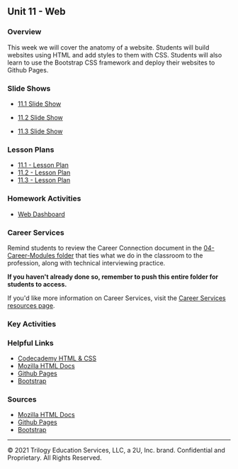 ## Unit 11 - Web

### Overview

This week we will cover the anatomy of a website. Students will build websites using HTML and add styles to them with CSS. Students will also learn to use the Bootstrap CSS framework and deploy their websites to Github Pages.

### Slide Shows

* [11.1 Slide Show](https://docs.google.com/presentation/d/1i-QXlNque9qS78xbqd7iMJbKkOlfIfAvsOXaERCsNMk/edit?usp=sharing)

* [11.2 Slide Show](https://docs.google.com/presentation/d/1GfR6zMkrNdpm9Dwe0hQgDtB82i8Ab82Sc469XzSw8c8/edit?usp=sharing)

* [11.3 Slide Show](https://docs.google.com/presentation/d/1p_l-eCkT-Z1RCQeUyIjmSCbJbAhr4cbgmvA94HiCNqE/edit?usp=sharing)


### Lesson Plans

* [11.1 - Lesson Plan](1/LessonPlan.md)
* [11.2 - Lesson Plan](2/LessonPlan.md)
* [11.3 - Lesson Plan](3/LessonPlan.md)

### Homework Activities

* [Web Dashboard](../../02-Homework/11-Web/Instructions/README.md)

### Career Services

Remind students to review the Career Connection document in the [04-Career-Modules folder](../../04-Career-Modules/) that ties what we do in the classroom to the profession, along with technical interviewing practice.

**If you haven't already done so, remember to push this entire folder for students to access.**

If you'd like more information on Career Services, visit the [Career Services resources page](https://mycareerspot.org/).

### Key Activities

### Helpful Links

* [Codecademy HTML & CSS](https://www.codecademy.com/learn/web)
* [Mozilla HTML Docs](https://developer.mozilla.org/en-US/docs/Web/HTML)
* [Github Pages](https://pages.github.com/)
* [Bootstrap](https://getbootstrap.com/)

### Sources

* [Mozilla HTML Docs](https://developer.mozilla.org/en-US/docs/Web/HTML)
* [Github Pages](https://pages.github.com/)
* [Bootstrap](https://getbootstrap.com/)

- - -

© 2021 Trilogy Education Services, LLC, a 2U, Inc. brand. Confidential and Proprietary. All Rights Reserved.
